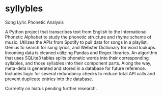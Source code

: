 # syllybles
Song Lyric Phonetic Analysis

A Python project that transcribes text from English to the International Phonetic Alphabet to study the phonetic structure and rhyme scheme of music.
Utilizes the APIs from Spotify to pull data for songs in a playlist, Genius to search for song  lyrics, and Webster Dictionary for word lookups. 
Incoming data is cleaned utilizing Pandas and Regex libraries. An algorithm that uses SQLite3 tables splits phonetic words into their corresponding syllables, and those syllables into their component parts.
Along the way, meta-deta is generated and stored in a database for future reference.
Includes logic for several redundancy checks to reduce total API calls and prevent duplicate entries into the database. 

Currently on hiatus pending further research.
